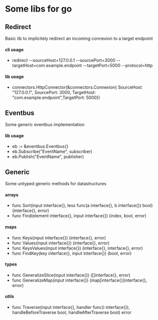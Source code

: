 # Some libs for go

## Redirect 
Basic lib to implicitely redirect an incoming connexion to a target endpoint

#### cli usage
- redirect --sourceHost=127.0.0.1 --sourcePort=3000 --targetHost=com.example.endpoint --targetPort=5000 --protocol=http

#### lib usage
- connectors.HttpConnector(&connectors.Connexion{ SourceHost: "127.0.0.1", SourcePort: 3000, TargetHost: "com.example.endpoint",TargetPort: 5000})

## Eventbus 
Some generic eventbus implementation

#### lib usage
- eb := &eventbus.Eventbus{}
- eb.Subscribe("EventName", subscriber)
- eb.Publish("EventName", publisher)

## Generic 
Some untyped generic methods for datastructures

#### arrays
- func Sort(input interface{}, less func(a interface{}, b interface{}) bool) (interface{}, error)
- func Find(element interface{}, input interface{}) (index, bool, error)

#### maps
- func Keys(input interface{}) (interface{}, error)
- func Values(input interface{}) (interface{}, error)
- func KeysValues(input interface{}) (interface{}, interface{}, error)
- func FindKey(key interface{}, input interface{}) (bool, error)

#### types
- func GeneralizeSlice(input interface{}) ([]interface{}, error)
- func GeneralizeMap(input interface{}) (map[interface{}]interface{}, error)

#### utils
- func Traverse(input interface{}, handler func(i interface{}), handleBeforeTraverse bool, handleAfterTraverse bool) error